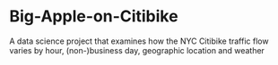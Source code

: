 # Big-Apple-on-Citibike
A data science project that examines how the NYC Citibike traffic flow varies by hour, (non-)business day, geographic location and weather
